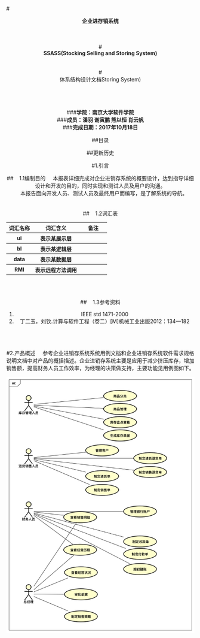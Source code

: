 #<center>**企业进存销系统**  
<br>
<br>
<br>
#<center> **SSASS(Stocking Selling and                               	Storing System)**
<br>
<br>
<br>
#<center>体系结构设计文档Storing System)
<br>
<br>
<br>
<br>
<br>
###**学院：南京大学软件学院**<br>
###**成员：潘羽 谢寅鹏 熊以恒 肖云帆**<br>
###**完成日期：2017年10月18日**<br>



##目录




##更新历史




#1.引言

##&nbsp;&nbsp;&nbsp;&nbsp;1.1编制目的
&nbsp;&nbsp;&nbsp;&nbsp;本报表详细完成对企业进销存系统的概要设计，达到指导详细设计和开发的目的，同时实现和测试人员及用户的沟通。
<br> &nbsp;&nbsp;&nbsp;&nbsp; 本报告面向开发人员、测试人员及最终用户而编写，是了解系统的导航。
<br>
<br>
<br>
##&nbsp;&nbsp;&nbsp;&nbsp;1.2词汇表
<table>
	<tr>
		<th>词汇名称</th>
		<th>词汇含义</th>
		<th>备注</th>
	</tr>
	<tr>
		<th>ui</th>
		<th>表示某展示层</th>
		<th>&nbsp;&nbsp;&nbsp;&nbsp;&nbsp;&nbsp;&nbsp;&nbsp;&nbsp;&nbsp;&nbsp;&nbsp;&nbsp;&nbsp;&nbsp;&nbsp;</th>
	</tr>
	<tr>
		<th>bl</th>
		<th>表示某逻辑层</th>
		<th>&nbsp;&nbsp;&nbsp;&nbsp;&nbsp;&nbsp;&nbsp;&nbsp;&nbsp;&nbsp;&nbsp;&nbsp;&nbsp;&nbsp;&nbsp;&nbsp;</th>
	</tr>
	<tr>
		<th>data</th>
		<th>表示某数据层</th>
		<th>&nbsp;&nbsp;&nbsp;&nbsp;&nbsp;&nbsp;&nbsp;&nbsp;&nbsp;&nbsp;&nbsp;&nbsp;&nbsp;&nbsp;&nbsp;&nbsp;</th>
	</tr>
	<tr>
		<th>RMI</th>
		<th>表示远程方法调用</th>
		<th>&nbsp;&nbsp;&nbsp;&nbsp;&nbsp;&nbsp;&nbsp;&nbsp;&nbsp;&nbsp;&nbsp;&nbsp;&nbsp;&nbsp;&nbsp;&nbsp;</th>
	</tr>
</table>
<br>
<br>

##&nbsp;&nbsp;&nbsp;&nbsp;1.3参考资料
<ol>
	<li>IEEE std 1471-2000</li>
<li>丁二玉，刘钦.计算与软件工程（卷二）[M]机械工业出版2012：134—182
</li>
</ol>


<br>
<br>
<br>
#2.产品概述
&nbsp;&nbsp;&nbsp;&nbsp;参考企业进销存系统系统用例文档和企业进销存系统软件需求规格说明文档中对产品的概括描述。企业进销存系统主要是应用于减少挤压库存，增加销售额，提高财务人员工作效率，为经理的决策做支持，主要功能见用例图如下。

![](01_企业进存销系统(SSASS)_用例图.png)
